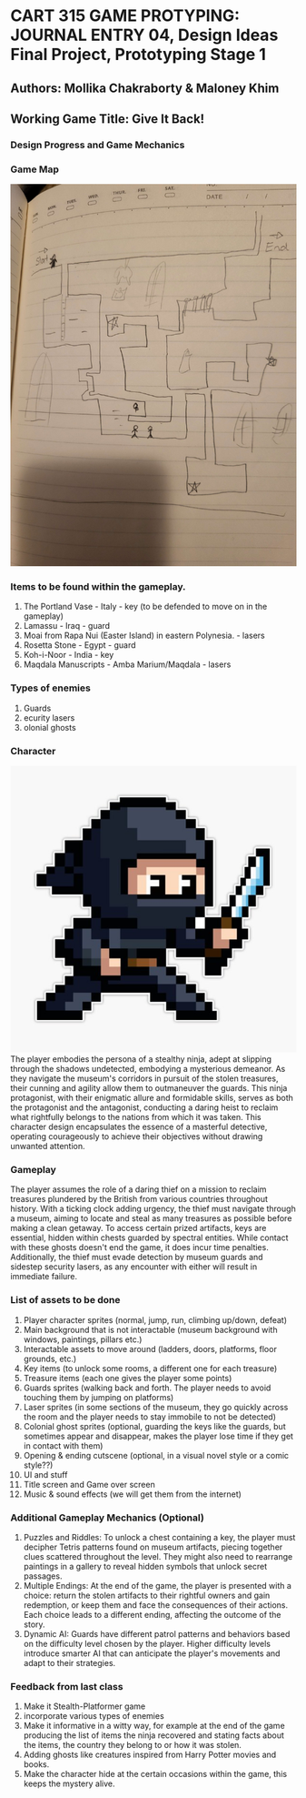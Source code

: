 
# CART 315 GAME PROTYPING: JOURNAL ENTRY 04,  Design Ideas Final Project, Prototyping Stage 1

## Authors: Mollika Chakraborty & Maloney Khim 

## Working Game Title: Give It Back!

### Design Progress and Game Mechanics 

### Game Map 
![Rough Sketch](Images/final_game_map.jpg)

### Items to be found within the gameplay. 
1) The Portland Vase - Italy - key (to be defended to move on in the gameplay)
2) Lamassu - Iraq - guard 
3) Moai from Rapa Nui (Easter Island) in eastern Polynesia. - lasers 
4) Rosetta Stone - Egypt - guard 
5) Koh-i-Noor - India - key
6) Maqdala Manuscripts - Amba Marium/Maqdala - lasers 

### Types of enemies
1) Guards 
2) ecurity lasers
3) olonial ghosts

### Character 
![Character](Images/ninja.png)
The player embodies the persona of a stealthy ninja, adept at slipping through the shadows undetected, embodying a mysterious demeanor. As they navigate the museum's corridors in pursuit of the stolen treasures, their cunning and agility allow them to outmaneuver the guards. This ninja protagonist, with their enigmatic allure and formidable skills, serves as both the protagonist and the antagonist, conducting a daring heist to reclaim what rightfully belongs to the nations from which it was taken. This character design encapsulates the essence of a masterful detective, operating courageously to achieve their objectives without drawing unwanted attention.

### Gameplay
The player assumes the role of a daring thief on a mission to reclaim treasures plundered by the British from various countries throughout history. With a ticking clock adding urgency, the thief must navigate through a museum, aiming to locate and steal as many treasures as possible before making a clean getaway. To access certain prized artifacts, keys are essential, hidden within chests guarded by spectral entities. While contact with these ghosts doesn't end the game, it does incur time penalties. Additionally, the thief must evade detection by museum guards and sidestep security lasers, as any encounter with either will result in immediate failure.

### List of assets to be done
1) Player character sprites (normal, jump, run, climbing up/down, defeat)
2) Main background that is not interactable (museum background with windows, paintings, pillars etc.)
3) Interactable assets to move around (ladders, doors, platforms, floor grounds, etc.)
4) Key items (to unlock some rooms, a different one for each treasure)
5) Treasure items (each one gives the player some points)
6) Guards sprites (walking back and forth. The player needs to avoid touching them by jumping on platforms)
7) Laser sprites (in some sections of the museum, they go quickly across the room and the player needs to stay immobile to not be detected)
8) Colonial ghost sprites (optional, guarding the keys like the guards, but sometimes appear and disappear, makes the player lose time if they get in contact with them)
9) Opening & ending cutscene (optional, in a visual novel style or a comic style??)
10) UI and stuff
11) Title screen and Game over screen
12) Music & sound effects (we will get them from the internet)

### Additional Gameplay Mechanics (Optional) 
1) Puzzles and Riddles: To unlock a chest containing a key, the player must decipher Tetris patterns found on museum artifacts, piecing together clues scattered throughout the level. They might also need to rearrange paintings in a gallery to reveal hidden symbols that unlock secret passages.
2) Multiple Endings: At the end of the game, the player is presented with a choice: return the stolen artifacts to their rightful owners and gain redemption, or keep them and face the consequences of their actions. Each choice leads to a different ending, affecting the outcome of the story.
3) Dynamic AI: Guards have different patrol patterns and behaviors based on the difficulty level chosen by the player. Higher difficulty levels introduce smarter AI that can anticipate the player's movements and adapt to their strategies.

### Feedback from last class 
1) Make it Stealth-Platformer game 
2) incorporate various types of enemies 
3) Make it informative in a witty way, for example at the end of the game producing the list of items the ninja recovered and stating facts about the items, the country they belong to or how it was stolen. 
4) Adding ghosts like creatures inspired from Harry Potter movies and books. 
5) Make the character hide at the certain occasions within the game, this keeps the mystery alive. 
